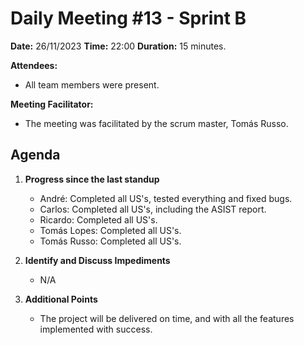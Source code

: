 # Daily Meeting #13 - Sprint B

**Date:** 26/11/2023
**Time:** 22:00
**Duration:** 15 minutes.

**Attendees:**  
- All team members were present.

**Meeting Facilitator:**  
- The meeting was facilitated by the scrum master, Tomás Russo.

## Agenda

1. **Progress since the last standup**
   - André: Completed all US's, tested everything and fixed bugs. 
   - Carlos: Completed all US's, including the ASIST report.
   - Ricardo: Completed all US's.
   - Tomás Lopes: Completed all US's.
   - Tomás Russo: Completed all US's.

2. **Identify and Discuss Impediments**
   - N/A
   
3. **Additional Points**
   - The project will be delivered on time, and with all the features implemented with success.
